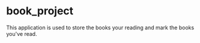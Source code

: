 # book_project
This application is used to store the books your reading and mark the books you've read.
